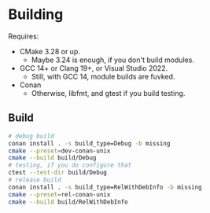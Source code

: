 # Building

Requires:

- CMake 3.28 or up.
  - Maybe 3.24 is enough, if you don't build modules.
- GCC 14+ or Clang 19+, or Visual Studio 2022.
  - Still, with GCC 14, module builds are fuvked.
- Conan
  - Otherwise, libfmt, and gtest if you build testing.

## Build

```sh
# debug build
conan install . -s build_type=Debug -b missing
cmake --preset=dev-conan-unix
cmake --build build/Debug
# testing, if you do configure that
ctest --test-dir build/Debug
# release build
conan install . -s build_type=RelWithDebInfo -b missing
cmake --preset=rel-conan-unix
cmake --build build/RelWithDebInfo
```
